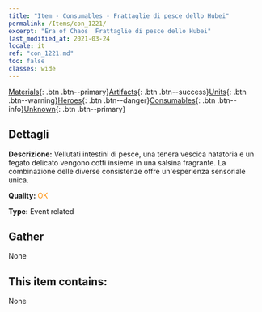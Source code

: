 ```yaml
---
title: "Item - Consumables - Frattaglie di pesce dello Hubei"
permalink: /Items/con_1221/
excerpt: "Era of Chaos  Frattaglie di pesce dello Hubei"
last_modified_at: 2021-03-24
locale: it
ref: "con_1221.md"
toc: false
classes: wide
---
```

 [Materials](/it/Items/){: .btn .btn--primary}[Artifacts](/it/Items/Artifacts/){: .btn .btn--success}[Units](/it/Items/Units/){: .btn .btn--warning}[Heroes](/it/Items/Heroes/){: .btn .btn--danger}[Consumables](/it/Items/Consumables/){: .btn .btn--info}[Unknown](/it/Items/Unknown/){: .btn .btn--primary}

## Dettagli
 **Descrizione:** Vellutati intestini di pesce, una tenera vescica natatoria e un fegato delicato vengono cotti insieme in una salsina fragrante. La combinazione delle diverse consistenze offre un'esperienza sensoriale unica.

 **Quality:** <span style="color: #FF8C00">OK</span>

 **Type:** Event related

## Gather

  None

## This item contains:

  None

